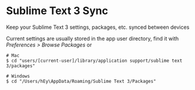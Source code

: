 # Sublime Text 3 Sync

Keep your Sublime Text 3 settings, packages, etc. synced between devices

Current settings are usually stored in the app user directory, find it with _Preferences > Browse Packages_ or

```
# Mac
$ cd "users/[current-user]/library/application support/sublime text 3/packages"

# Windows
$ cd "/Users/hEy\AppData/Roaming/Sublime Text 3/Packages"
```